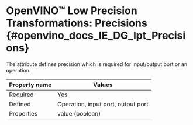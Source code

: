 # OpenVINO™ Low Precision Transformations: Precisions {#openvino_docs_IE_DG_lpt_Precisions}

The attribute defines precision which is required for input/output port or an operation.

| Property name | Values                                       |
|---------------|----------------------------------------------|
| Required      | Yes                                          |
| Defined       | Operation, input port, output port           |
| Properties    | value (boolean)                              |